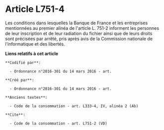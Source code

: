 # Article L751-4

Les conditions dans lesquelles la Banque de France et les entreprises mentionnées au premier alinéa de l'article L. 751-2
informent les personnes de leur inscription et de leur radiation du fichier ainsi que de leurs droits sont précisées par
arrêté, pris après avis de la Commission nationale de l'informatique et des libertés.

**Liens relatifs à cet article**

	**Codifié par**:

	  - Ordonnance n°2016-301 du 14 mars 2016 - art.

	**Créé par**:

	  - Ordonnance n°2016-301 du 14 mars 2016 - art.

	**Anciens textes**:

	  - Code de la consommation - art. L333-4, IV, alinéa 2 (Ab)

	**Cite**:

	  - Code de la consommation - art. L751-2 (VD)
